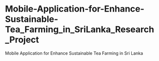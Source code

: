 # Mobile-Application-for-Enhance-Sustainable-Tea_Farming_in_SriLanka_Research_Project
Mobile Application for Enhance Sustainable Tea Farming in Sri Lanka

